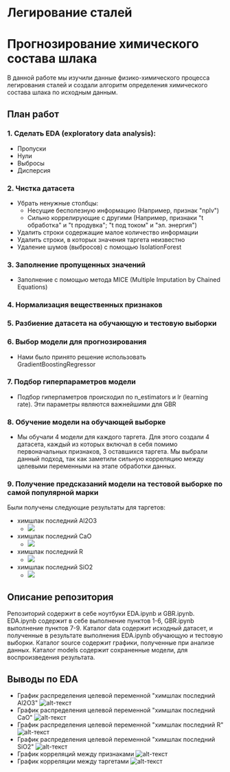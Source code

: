 # Легирование сталей
# Прогнозирование химического состава шлака
 В данной работе мы изучили данные физико-химического процесса легирования сталей и создали алгоритм определения химического состава шлака по исходным данным.
## План работ
### 1. Сделать EDA (exploratory data analysis):
 * Пропуски
 * Нули
 * Выбросы
 * Дисперсия

### 2. Чистка датасета 
* Убрать ненужные столбцы:
    * Несущие бесполезную информацию (Например, признак "nplv")
    * Сильно коррелирующие с другими (Например, признаки "t обработка" и "t продувка"; "t под током" и "эл. энергия")
* Удалить строки содержащие малое количество информации
* Удалить строки, в которых значения таргета неизвестно
* Удаление шумов (выбросов) с помощью IsolationForest

### 3. Заполнение пропущенных значений
* Заполнение с помощью метода MICE (Multiple Imputation by Chained Equations)

### 4. Нормализация вещественных признаков
### 5. Разбиение датасета  на обучающую и тестовую выборки
### 6. Выбор модели для прогнозирования
* Нами было принято решение использовать GradientBoostingRegressor

### 7. Подбор гиперпараметров модели
* Подбор гиперпаметров происходил по n_estimators и lr (learning rate). Эти параметры являются важнейшими для GBR
### 8. Обучение модели на обучающей выборке
* Мы обучали 4 модели для каждого таргета. Для этого создали 4 датасета, каждый из которых включал в себя помимо первоначальных признаков, 3 оставшихся таргета. Мы выбрали данный подход, так как заметили сильную корреляцию между целевыми переменными на этапе обработки данных.
### 9. Получение предсказаний модели на тестовой выборке по самой популярной марки
Были получены следующие результаты для таргетов:
* химшлак последний Al2O3
   * <img src="https://render.githubusercontent.com/render/math?math=r^{2}\  score = 0.5962414407493948">
* химшлак последний CaO 
  * <img src="https://render.githubusercontent.com/render/math?math=r^{2}\  score = 0.920571372574975">
* химшлак последний R
  * <img src="https://render.githubusercontent.com/render/math?math=r^{2}\  score = 0.956619985481036">
* химшлак последний SiO2
  * <img src="https://render.githubusercontent.com/render/math?math=r^{2}\  score = 0.9478195883188777">
## Описание репозитория
Репозиторий содержит в себе ноутбуки EDA.ipynb и GBR.ipynb. EDA.ipynb содержит в себе выполнение пунктов  1-6, GBR.ipynb выполнение пунктов 7-9.
Каталог data содержит исходный датасет, и полученные в результате выполнения EDA.ipynb обучающую и тестовую выборки.
Каталог source содержит графики, полученные при анализе данных.
Каталог models содержит сохраненные модели, для воспроизведения результата.
## Выводы по EDA
* График распределения целевой переменной "химшлак последний Al2O3"
![alt-текст](https://raw.githubusercontent.com/OnlyOneUseAcc/Evraz-SCC-prediction/master/source/target_range_1.png?token=AHSE7JNN4FA5NOTLW4U6ZPTANDSZI "Al2O3")
* График распределения целевой переменной "химшлак последний CaO"
![alt-текст](https://raw.githubusercontent.com/OnlyOneUseAcc/Evraz-SCC-prediction/master/source/target_range_2.png?token=AHSE7JM4VV2CRTCMPU6XYQLANDPEY "CaO")
* График распределения целевой переменной "химшлак последний R"
![alt-текст](https://raw.githubusercontent.com/OnlyOneUseAcc/Evraz-SCC-prediction/master/source/target_range_3.png?token=AHSE7JKEB7C6GQCFTL2OBNDANDPHM "R")
* График распределения целевой переменной "химшлак последний SiO2"
![alt-текст](https://raw.githubusercontent.com/OnlyOneUseAcc/Evraz-SCC-prediction/master/source/target_range_4.png?token=AHSE7JN42MFVD3J4NNV6GWLANDPLK "SiO2")
* График корреляций между признаками
![alt-текст](https://raw.githubusercontent.com/OnlyOneUseAcc/Evraz-SCC-prediction/master/source/correletion_map.png?token=AHSE7JJGHDMRFKZYUUKQ54TANDPO4 "Correlation")
* График корреляции между таргетами
![alt-текст](https://raw.githubusercontent.com/OnlyOneUseAcc/Evraz-SCC-prediction/master/source/correletion_map_target.png?token=AHSE7JOD3XWUICJVHTDET7DANDQGK "Correlation")
